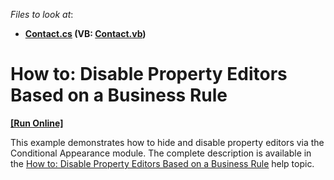 <!-- default file list -->
*Files to look at*:

* **[Contact.cs](./CS/EditorStateExample.Module/Contact.cs) (VB: [Contact.vb](./VB/EditorStateExample.Module/Contact.vb))**
<!-- default file list end -->
# How to: Disable Property Editors Based on a Business Rule
<!-- run online -->
**[[Run Online]](https://codecentral.devexpress.com/e1672/)**
<!-- run online end -->


<p>This example demonstrates how to hide and disable property editors via the Conditional Appearance module. The complete description is available in the <a href="http://documentation.devexpress.com/#Xaf/CustomDocument3221"><u>How to: Disable Property Editors Based on a Business Rule</u></a> help topic.</p>

<br/>


